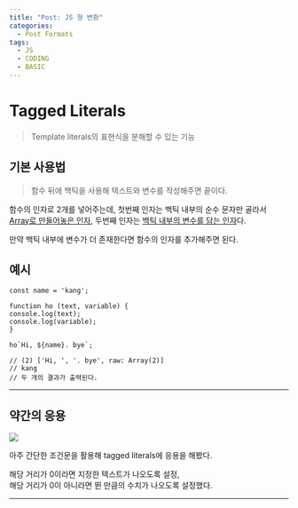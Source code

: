 ```yaml
---
title: "Post: JS 형 변환"
categories:
  - Post Formats
tags:
  - JS
  - CODING
  - BASIC
---
```


# Tagged Literals
> Template literals의 표현식을 분해할 수 있는 기능<br>


## 기본 사용법

> 함수 뒤에 백틱을 사용해 텍스트와 변수를 작성해주면 끝이다.

함수의 인자로 2개를 넣어주는데, 첫번째 인자는 백틱 내부의 순수 문자만 골라서<br>
<u>Array로 만들어놓은 인자</u>,  두번째 인자는 <u>백틱 내부의 변수를 담는 인자</u>다.<br>

만약 백틱 내부에 변수가 더 존재한다면 함수의 인자를 추가해주면 된다.<br>

## 예시
```
const name = 'kang';

function ho (text, variable) {
console.log(text);
console.log(variable);
}

ho`Hi, ${name}. bye`;

// (2) ['Hi, ', '. bye', raw: Array(2)]
// kang
// 두 개의 결과가 출력된다.

```

---

## 약간의 응용
![](https://images.velog.io/images/betterplaywon/post/9dbb7539-c0da-4938-ac60-bc00474f520f/image.png)

아주 간단한 조건문을 활용해 tagged literals에 응용을 해봤다.<br>

해당 거리가 0이라면 지정한 텍스트가 나오도록 설정,<br>
해당 거리가 0이 아니라면 뛴 만큼의 수치가 나오도록 설정했다.<br>

---
